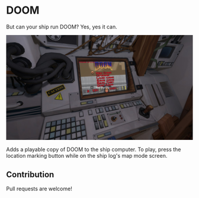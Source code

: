 # DOOM

But can your ship run DOOM? Yes, yes it can.

![A screenshot of the fact log interface](Screenshot.jpg)

Adds a playable copy of DOOM to the ship computer. To play, press the location marking button while on the ship log's map mode screen.

## Contribution

Pull requests are welcome!
